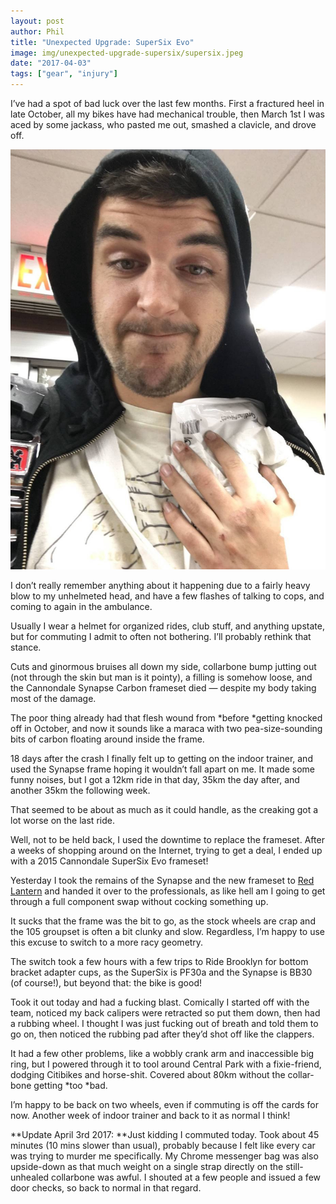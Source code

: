 ```yaml
---
layout: post
author: Phil
title: "Unexpected Upgrade: SuperSix Evo"
image: img/unexpected-upgrade-supersix/supersix.jpeg
date: "2017-04-03"
tags: ["gear", "injury"]
---
```


I’ve had a spot of bad luck over the last few months. First a fractured heel in
late October, all my bikes have had mechanical trouble, then March 1st I was
aced by some jackass, who pasted me out, smashed a clavicle, and drove off.

![](img/unexpected-upgrade-supersix/hospital.jpeg)

I don’t really remember anything about it happening due to a fairly heavy blow
to my unhelmeted head, and have a few flashes of talking to cops, and coming to
again in the ambulance.

Usually I wear a helmet for organized rides, club stuff, and anything upstate,
but for commuting I admit to often not bothering. I’ll probably rethink that
stance.

Cuts and ginormous bruises all down my side, collarbone bump jutting out (not
through the skin but man is it pointy), a filling is somehow loose, and the
Cannondale Synapse Carbon frameset died — despite my body taking most of the damage.

The poor thing already had that flesh wound from *before *getting knocked off in
October, and now it sounds like a maraca with two pea-size-sounding bits of
carbon floating around inside the frame.

18 days after the crash I finally felt up to getting on the indoor trainer, and
used the Synapse frame hoping it wouldn’t fall apart on me. It made some funny
noises, but I got a 12km ride in that day, 35km the day after, and another 35km
the following week.

That seemed to be about as much as it could handle, as the creaking got a lot
worse on the last ride.

Well, not to be held back, I used the downtime to replace the frameset. After a
weeks of shopping around on the Internet, trying to get a deal, I ended up with
a 2015 Cannondale SuperSix Evo frameset!

Yesterday I took the remains of the Synapse and the new frameset to [Red
Lantern](http://www.redlanternbicycles.com/) and handed it over to the
professionals, as like hell am I going to get through a full component swap
without cocking something up.

It sucks that the frame was the bit to go, as the stock wheels are crap and the
105 groupset is often a bit clunky and slow. Regardless, I’m happy to use this
excuse to switch to a more racy geometry.

The switch took a few hours with a few trips to Ride Brooklyn for bottom bracket
adapter cups, as the SuperSix is PF30a and the Synapse is BB30 (of course!), but
beyond that: the bike is good!

Took it out today and had a fucking blast. Comically I started off with the
team, noticed my back calipers were retracted so put them down, then had a
rubbing wheel. I thought I was just fucking out of breath and told them to go
on, then noticed the rubbing pad after they’d shot off like the clappers.

It had a few other problems, like a wobbly crank arm and inaccessible big ring,
but I powered through it to tool around Central Park with a fixie-friend,
dodging Citibikes and horse-shit. Covered about 80km without the collar-bone
getting *too *bad.

I’m happy to be back on two wheels, even if commuting is off the cards for now.
Another week of indoor trainer and back to it as normal I think!

**Update April 3rd 2017: **Just kidding I commuted today. Took about 45 minutes
(10 mins slower than usual), probably because I felt like every car was trying
to murder me specifically. My Chrome messenger bag was also upside-down as that
much weight on a single strap directly on the still-unhealed collarbone was
awful. I shouted at a few people and issued a few door checks, so back to normal
in that regard.
